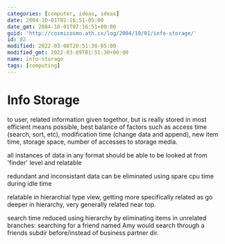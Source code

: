 ```yaml
---
categories: [computer, ideas, ideas]
date: 2004-10-01T02:16:51-05:00
date_gmt: 2004-10-01T07:16:51+00:00
guid: 'http://cosmicosmo.ath.cx/log/2004/10/01/info-storage/'
id: 82
modified: 2022-03-08T20:51:30-05:00
modified_gmt: 2022-03-09T01:51:30+00:00
name: info-storage
tags: [computing]
---
```


Info Storage
============

to user, related information given togethor, but is really stored in most efficient means possible, best balance of factors such as access time (search, sort, etc), modification time (change data and append), new item time, storage space, number of accesses to storage media.

all instances of data in any format should be able to be looked at from 'finder' level and relatable

redundant and inconsistant data can be eliminated using spare cpu time during idle time

relatable in hierarchial type view, getting more specifically related as go deeper in hierarchy, very generally related near top.

search time reduced using hierarchy by eliminating items in unrelated branches: searching for a friend named Amy would search through a friends subdir before/instead of business partner dir.
